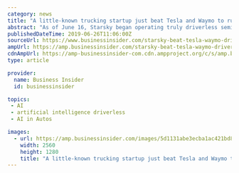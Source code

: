 ```yaml
---
category: news
title: "A little-known trucking startup just beat Tesla and Waymo to run driverless semi-trucks on the open road"
abstract: "As of June 16, Starsky began operating truly driverless semi-trucks on the Florida turnpike ... so much building general autonomy in this really exciting pipe dream of artificial intelligence that can drive anywhere,\" Seltz-Axmacher said."
publishedDateTime: 2019-06-26T11:06:00Z
sourceUrl: https://www.businessinsider.com/starsky-beat-tesla-waymo-driverless-unmanned-trucks-2019-6
ampUrl: https://amp.businessinsider.com/starsky-beat-tesla-waymo-driverless-unmanned-trucks-2019-6
cdnAmpUrl: https://amp-businessinsider-com.cdn.ampproject.org/c/s/amp.businessinsider.com/starsky-beat-tesla-waymo-driverless-unmanned-trucks-2019-6
type: article

provider:
  name: Business Insider
  id: businessinsider

topics:
 - AI
 - artificial intelligence driverless
 - AI in Autos

images:
  - url: https://amp.businessinsider.com/images/5d1131abe3ecba1ac421bd82-2560-1280.jpg
    width: 2560
    height: 1280
    title: "A little-known trucking startup just beat Tesla and Waymo to run driverless semi-trucks on the open road"
---
```

